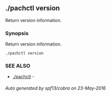 ## ./pachctl version

Return version information.

### Synopsis


Return version information.

```
./pachctl version
```

### SEE ALSO
* [./pachctl](./pachctl.md)	 - 

###### Auto generated by spf13/cobra on 23-May-2016
